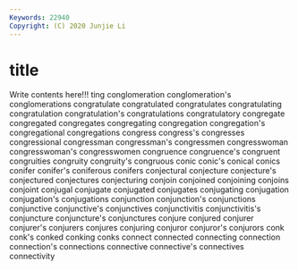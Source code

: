 ```yaml
---
Keywords: 22940
Copyright: (C) 2020 Junjie Li
---
```


# title

Write contents here!!!
ting 
conglomeration 
conglomeration's
conglomerations 
congratulate 
congratulated 
congratulates 
congratulating 
congratulation 
congratulation's 
congratulations 
congratulatory 
congregate
congregated 
congregates 
congregating 
congregation 
congregation's 
congregational 
congregations 
congress 
congress's 
congresses
congressional 
congressman 
congressman's 
congressmen 
congresswoman 
congresswoman's 
congresswomen 
congruence 
congruence's 
congruent
congruities 
congruity 
congruity's 
congruous 
conic 
conic's 
conical 
conics 
conifer 
conifer's
coniferous 
conifers 
conjectural 
conjecture 
conjecture's 
conjectured 
conjectures 
conjecturing 
conjoin 
conjoined
conjoining 
conjoins 
conjoint 
conjugal 
conjugate 
conjugated 
conjugates 
conjugating 
conjugation 
conjugation's
conjugations 
conjunction 
conjunction's 
conjunctions 
conjunctive 
conjunctive's 
conjunctives 
conjunctivitis 
conjunctivitis's 
conjuncture
conjuncture's 
conjunctures 
conjure 
conjured 
conjurer 
conjurer's 
conjurers 
conjures 
conjuring 
conjuror
conjuror's 
conjurors 
conk 
conk's 
conked 
conking 
conks 
connect 
connected 
connecting
connection 
connection's 
connections 
connective 
connective's 
connectives 
connectivity 
